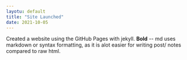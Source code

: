```yaml
---
layotu: default
title: "Site Launched"
date: 2021-10-05
---
```


Created a website using the GitHub Pages with jekyll. **Bold** -- md uses markdown or syntax formatting, as it is alot easier for writing post/ notes compared to raw html.
